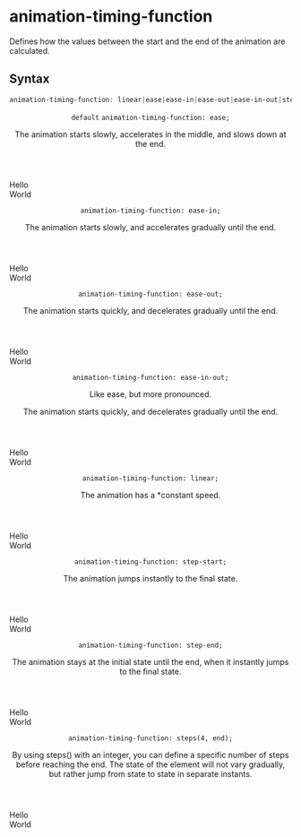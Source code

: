 # animation-timing-function

Defines how the values between the start and the end of the animation are calculated.

## Syntax

```css
animation-timing-function: linear|ease|ease-in|ease-out|ease-in-out|step-start|step-end|steps(int,start|end)|cubic-bezier(n,n,n,n)|initial|inherit;
```

<section class="example">
	<header class="example__header">
		<p class="example__name">
            <code class="example--default">default</code>
			<code class="example--value">animation-timing-function: ease;</code>
		</p>
		<div class="example__description">
			<p>The animation starts slowly, accelerates in the middle, and slows down at the end.</p>
		</div>
	</header>
	<aside class="example__preview">
		<div class="example__browser"><i></i><i></i><i></i></div>
			<div class="example__output">
				<div class="example__output-div animation-timing-function square square--plum is-animated" id="animation-timing-function-ease">Hello<br>World</div>
			</div>
		</div>
	</aside>
</section>
<section class="example">
	<header class="example__header">
		<p class="example__name">
			<code class="example--value">animation-timing-function: ease-in;</code>
		</p>
		<div class="example__description">
			<p>The animation starts slowly, and accelerates gradually until the end.</p>
		</div>
	</header>
	<aside class="example__preview">
		<div class="example__browser"><i></i><i></i><i></i></div>
			<div class="example__output">
				<div class="example__output-div animation-timing-function square square--plum is-animated" id="animation-timing-function-ease-in">Hello<br>World</div>
			</div>
		</div>
	</aside>
</section>
<section class="example">
	<header class="example__header">
		<p class="example__name">
			<code class="example--value">animation-timing-function: ease-out;</code>
		</p>
		<div class="example__description">
			<p>The animation starts quickly, and decelerates gradually until the end.</p>
		</div>
	</header>
	<aside class="example__preview">
		<div class="example__browser"><i></i><i></i><i></i></div>
			<div class="example__output">
				<div class="example__output-div animation-timing-function square square--plum is-animated" id="animation-timing-function-ease-out">Hello<br>World</div>
			</div>
		</div>
	</aside>
</section>
<section class="example">
	<header class="example__header">
		<p class="example__name">
			<code class="example--value">animation-timing-function: ease-in-out;</code>
		</p>
		<div class="example__description">
			<p>Like ease, but more pronounced.</p>
			<p>The animation starts quickly, and decelerates gradually until the end.</p>
		</div>
	</header>
	<aside class="example__preview">
		<div class="example__browser"><i></i><i></i><i></i></div>
			<div class="example__output">
				<div class="example__output-div animation-timing-function square square--plum is-animated" id="animation-timing-function-ease-in-out">Hello<br>World</div>
			</div>
		</div>
	</aside>
</section>
<section class="example">
	<header class="example__header">
		<p class="example__name">
			<code class="example--value">animation-timing-function: linear;</code>
		</p>
		<div class="example__description">
			<p>The animation has a *constant speed.</p>
		</div>
	</header>
	<aside class="example__preview">
		<div class="example__browser"><i></i><i></i><i></i></div>
			<div class="example__output">
				<div class="example__output-div animation-timing-function square square--plum is-animated" id="animation-timing-function-linear">Hello<br>World</div>
			</div>
		</div>
	</aside>
</section>
<section class="example">
	<header class="example__header">
		<p class="example__name">
			<code class="example--value">animation-timing-function: step-start;</code>
		</p>
		<div class="example__description">
			<p>The animation jumps instantly to the final state.</p>
		</div>
	</header>
	<aside class="example__preview">
		<div class="example__browser"><i></i><i></i><i></i></div>
			<div class="example__output">
				<div class="example__output-div animation-timing-function square square--plum is-animated" id="animation-timing-function-step-start">Hello<br>World</div>
			</div>
		</div>
	</aside>
</section>
<section class="example">
	<header class="example__header">
		<p class="example__name">
			<code class="example--value">animation-timing-function: step-end;</code>
		</p>
		<div class="example__description">
			<p>The animation stays at the initial state until the end, when it instantly jumps to the final state.</p>
		</div>
	</header>
	<aside class="example__preview">
		<div class="example__browser"><i></i><i></i><i></i></div>
			<div class="example__output">
				<div class="example__output-div animation-timing-function square square--plum is-animated" id="animation-timing-function-step-end">Hello<br>World</div>
			</div>
		</div>
	</aside>
</section>
<section class="example">
	<header class="example__header">
		<p class="example__name">
			<code class="example--value">animation-timing-function: steps(4, end);</code>
		</p>
		<div class="example__description">
			<p>By using steps() with an integer, you can define a specific number of steps before reaching the end. The state of the element will not vary gradually, but rather jump from state to state in separate instants.</p>
		</div>
	</header>
	<aside class="example__preview">
		<div class="example__browser"><i></i><i></i><i></i></div>
			<div class="example__output">
				<div class="example__output-div animation-timing-function square square--plum is-animated" id="animation-timing-function-steps4-end">Hello<br>World</div>
			</div>
		</div>
	</aside>
</section>